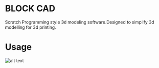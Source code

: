 # BLOCK CAD

Scratch Programming style 3d modeling software.Designed to simplify 3d modelling for 3d printing.

# Usage


![alt text](https://github.com/vivekg13186/block-cad-desktop/blob/master/help.png?raw=true)